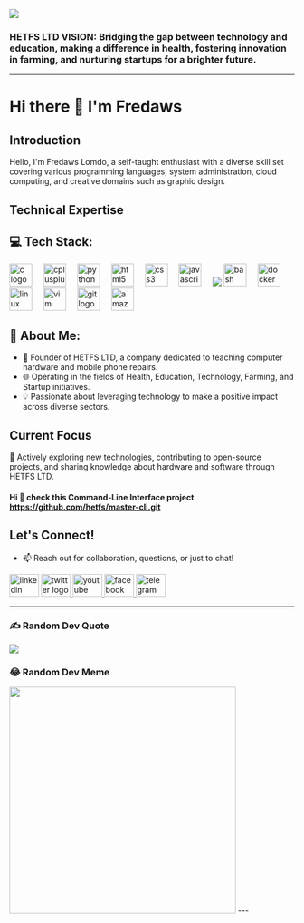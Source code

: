 
![](https://cdn.buymeacoffee.com/uploads/cover_images/2023/12/wKEQng04UVaXx8eSI6T1L20zZgIkLfLsIUuQerTu.png)

### **HETFS LTD** VISION: Bridging the gap between technology and education, making a difference in health, fostering innovation in farming, and nurturing startups for a brighter future.

---

# Hi there 👋 I'm Fredaws

## Introduction

Hello, I'm Fredaws Lomdo, a self-taught enthusiast with a diverse skill set covering various programming languages, system administration, cloud computing, and creative domains such as graphic design.

## Technical Expertise

## 💻 Tech Stack:
<div align="left">
  <img src="https://cdn.jsdelivr.net/gh/devicons/devicon/icons/c/c-original.svg" height="40" alt="c logo"  />
  <img width="12" />
  <img src="https://cdn.jsdelivr.net/gh/devicons/devicon/icons/cplusplus/cplusplus-original.svg" height="40" alt="cplusplus logo"  />
  <img width="12" />
  <img src="https://cdn.jsdelivr.net/gh/devicons/devicon/icons/python/python-original.svg" height="40" alt="python logo"  />
  <img width="12" />
  <img src="https://cdn.jsdelivr.net/gh/devicons/devicon/icons/html5/html5-original.svg" height="40" alt="html5 logo"  />
  <img width="12" />
  <img src="https://cdn.jsdelivr.net/gh/devicons/devicon/icons/css3/css3-original.svg" height="40" alt="css3 logo"  />
  <img width="12" />
  <img src="https://cdn.jsdelivr.net/gh/devicons/devicon/icons/javascript/javascript-original.svg" height="40" alt="javascript logo"  />
  <img width="12" />
  <img src="https://img.shields.io/badge/lua-%232C2D72.svg?style=for-the-badge&logo=lua&logoColor=white" />
  <img src="https://cdn.jsdelivr.net/gh/devicons/devicon/icons/bash/bash-original.svg" height="40" alt="bash logo"  />
  <img width="12" />
  <img src="https://cdn.jsdelivr.net/gh/devicons/devicon/icons/docker/docker-original.svg" height="40" alt="docker logo"  />
  <img width="12" />
  <img src="https://cdn.jsdelivr.net/gh/devicons/devicon/icons/linux/linux-original.svg" height="40" alt="linux logo"  />
  <img width="12" />
  <img src="https://cdn.jsdelivr.net/gh/devicons/devicon/icons/vim/vim-original.svg" height="40" alt="vim logo"  />
  <img width="12" />
  <img src="https://cdn.jsdelivr.net/gh/devicons/devicon/icons/git/git-original.svg" height="40" alt="git logo"  />
  <img width="12" />
  <img src="https://cdn.jsdelivr.net/gh/devicons/devicon/icons/amazonwebservices/amazonwebservices-original.svg" height="40" alt="amazonwebservices logo"  />
</div>

## 💫 About Me:

- 🔧 Founder of HETFS LTD, a company dedicated to teaching computer hardware and mobile phone repairs.
- 🌐 Operating in the fields of Health, Education, Technology, Farming, and Startup initiatives.
- 💡 Passionate about leveraging technology to make a positive impact across diverse sectors.

## Current Focus

🚀 Actively exploring new technologies, contributing to open-source projects, and sharing knowledge about hardware and software through HETFS LTD.
#### Hi 👋 check this Command-Line Interface project https://github.com/hetfs/master-cli.git

## Let's Connect!

- 📫 Reach out for collaboration, questions, or just to chat!
  
 <div align="left">
  <img src="https://raw.githubusercontent.com/maurodesouza/profile-readme-generator/master/src/assets/icons/social/linkedin/default.svg" width="52" height="40" alt="linkedin logo"  />
  <a href="https://x.com/hetf01?t=YN55MZq3vfMZj8g-IJHpGw&s=08" target="_blank">
    <img src="https://raw.githubusercontent.com/maurodesouza/profile-readme-generator/master/src/assets/icons/social/twitter/default.svg" width="52" height="40" alt="twitter logo"  />
  </a>
  <a href="https://www.youtube.com/@mastercli" target="_blank">
    <img src="https://raw.githubusercontent.com/maurodesouza/profile-readme-generator/master/src/assets/icons/social/youtube/default.svg" width="52" height="40" alt="youtube logo"  />
  </a>
  <a href="https://m.facebook.com/profile.php/?id=100090714730738&name=xhp_nt_" target="_blank">
    <img src="https://raw.githubusercontent.com/maurodesouza/profile-readme-generator/master/src/assets/icons/social/facebook/default.svg" width="52" height="40" alt="facebook logo"  />
  </a>
  <a href="https://t.me/+h941uu74P6I0NDY0" target="_blank">
    <img src="https://raw.githubusercontent.com/maurodesouza/profile-readme-generator/master/src/assets/icons/social/telegram/default.svg" width="52" height="40" alt="telegram logo"  />
  </a>
</div>

---
### ✍️ Random Dev Quote

![](https://quotes-github-readme.vercel.app/api?type=horizontal&theme=radical) 

### 😂 Random Dev Meme
<img src='https://randommeme-five.vercel.app/' style="height: 400px;"/>
---
